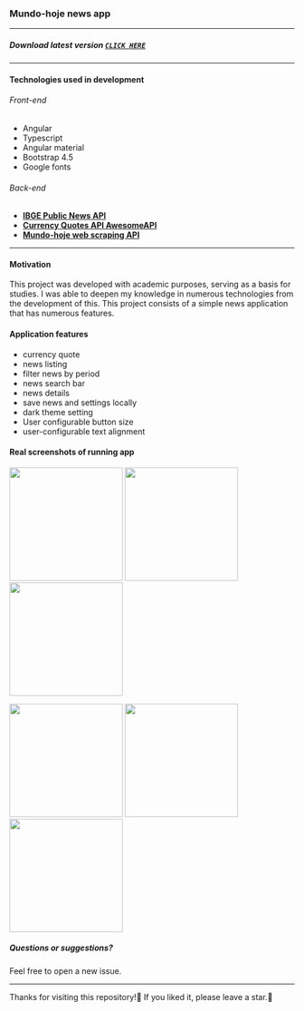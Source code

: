 ### Mundo-hoje news app
___
##### Download latest version **[`CLICK HERE`](https://github.com/marcos-vcs/mundo-hoje/releases/tag/v1.0.0-production)**
---
#### Technologies used in development
###### Front-end

* Angular
* Typescript
* Angular material
* Bootstrap 4.5
* Google fonts

###### Back-end

* **[IBGE Public News API](https://servicodados.ibge.gov.br/api/docs/noticias?versao=3)**
* **[Currency Quotes API AwesomeAPI](https://docs.awesomeapi.com.br/)**
* **[Mundo-hoje web scraping API](https://github.com/marcos-vcs/mundo-hoje-web-scraping)**

---

#### Motivation
This project was developed with academic purposes, serving as a basis for studies.
I was able to deepen my knowledge in numerous technologies from the development of this.
This project consists of a simple news application that has numerous features.

#### Application features
* currency quote
* news listing
* filter news by period
* news search bar
* news details
* save news and settings locally
* dark theme setting
* User configurable button size
* user-configurable text alignment

#### Real screenshots of running app

<p float="left">
<img src="https://user-images.githubusercontent.com/37250628/210017292-723f7ca5-59a4-4cf1-b8ea-8f3c82e9503b.jpeg" width="200">
<img src="https://user-images.githubusercontent.com/37250628/210017300-c11021e2-8b06-41a9-9262-c7e21fa15b19.jpeg" width="200">
<img src="https://user-images.githubusercontent.com/37250628/210017309-9de3e0c0-4e2a-4a6b-88d2-ed66709d27c8.jpeg" width="200">
</p>
<p float="left">
<img src="https://user-images.githubusercontent.com/37250628/210017323-cda4759d-aabe-4877-b5b3-7884f1ab22df.jpeg" width="200">
<img src="https://user-images.githubusercontent.com/37250628/210017326-6bd82d90-1a01-4691-9f09-5240fae60068.jpeg" width="200">
<img src="https://user-images.githubusercontent.com/37250628/210017337-2fe8e706-a31b-4bf9-8ad9-3556c0834647.jpeg" width="200">
</p>

##### Questions or suggestions?
Feel free to open a new issue.

---

Thanks for visiting this repository!💖
If you liked it, please leave a star.🌟
